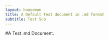 ```yaml
---
layout: housemon
title: A Default Test document in .md format
subtitle: Test Sub
---
```


#A Test .md Document.